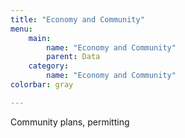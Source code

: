 ```yaml
---
title: "Economy and Community"
menu:
    main:
        name: "Economy and Community"
        parent: Data
    category:
        name: "Economy and Community"
colorbar: gray

---
```


Community plans, permitting